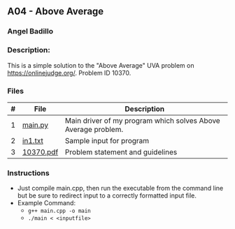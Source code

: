 ## A04 - Above Average
### Angel Badillo
### Description:

This is a simple solution to the "Above Average" UVA problem on https://onlinejudge.org/. Problem ID 10370.

### Files

| # | File                   | Description                                                   |
|:-:|------------------------|---------------------------------------------------------------|
| 1 | [main.py](main.py)     | Main driver of my program which solves Above Average problem. |
| 2 | [in1.txt](in1.txt)     | Sample input for program                                      |
| 3 | [10370.pdf](10370.pdf) | Problem statement and guidelines                              |

### Instructions

- Just compile main.cpp, then run the executable from the command line but be sure to redirect
input to a correctly formatted input file.
- Example Command:
    - `g++ main.cpp -o main`
    - `./main < <inputfile>`